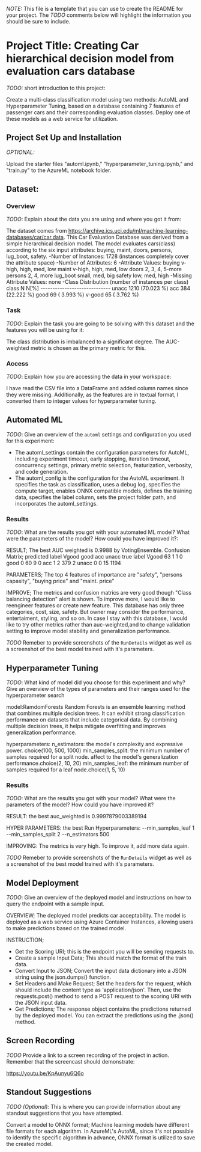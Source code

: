 *NOTE:* This file is a template that you can use to create the README for your project. The *TODO* comments below will highlight the information you should be sure to include.

# Project Title: Creating Car hierarchical decision model from evaluation cars database

*TODO:* short introduction to this project: 

 Create a multi-class classification model using two methods: AutoML and Hyperparameter Tuning, based on a database containing 7 features of passenger cars and their corresponding evaluation classes. Deploy one of these models as a web service for utilization.

## Project Set Up and Installation
*OPTIONAL:* 

 Upload the starter files "automl.ipynb," "hyperparameter_tuning.ipynb," and "train.py" to the AzureML notebook folder.

## Dataset: 
 
### Overview
*TODO*: Explain about the data you are using and where you got it from:


 The dataset comes from https://archive.ics.uci.edu/ml/machine-learning-databases/car/car.data.
 This Car Evaluation Database was derived from a simple hierarchical decision model. 
 The model evaluates cars(class) according to the six input attributes: buying, maint, doors, persons, lug_boot, safety.
  -Number of Instances: 1728 (instances completely cover the attribute space)
  -Number of Attributes: 6
  -Attribute Values:
    buying       v-high, high, med, low
    maint        v-high, high, med, low
    doors        2, 3, 4, 5-more
    persons      2, 4, more
    lug_boot     small, med, big
    safety       low, med, high
 -Missing Attribute Values: none
 -Class Distribution (number of instances per class)
    class      N          N[%]
    -----------------------------
    unacc     1210     (70.023 %) 
    acc        384     (22.222 %) 
    good        69     ( 3.993 %) 
    v-good      65     ( 3.762 %) 


### Task
*TODO*: Explain the task you are going to be solving with this dataset and the features you will be using for it:

 The class distribution is imbalanced to a significant degree. 
 The AUC-weighted metric is chosen as the primary metric for this.

### Access
*TODO*: Explain how you are accessing the data in your workspace:

 I have read the CSV file into a DataFrame and added column names since they were missing. Additionally, as the features are in textual format, I converted them to integer values for hyperparameter tuning.

## Automated ML
*TODO*: Give an overview of the `automl` settings and configuration you used for this experiment:

- The automl_settings contain the configuration parameters for AutoML, including experiment timeout, early stopping, iteration timeout, concurrency settings, primary metric selection, featurization, verbosity, and code generation.
- The automl_config is the configuration for the AutoML experiment. It specifies the task as classification, uses a debug log, specifies the compute target, enables ONNX compatible models, defines the training data, specifies the label column, sets the project folder path, and incorporates the automl_settings.

### Results
*TODO*: What are the results you got with your automated ML model? What were the parameters of the model? How could you have improved it?:

RESULT; The best AUC weighted is 0.9988 by VotingEnsemble. 
Confusion Matrix;
                     predicted label
                     Vgood   good    acc   unacc
true label Vgood       63      1       1      0
           good         0     60       9      0
           acc          1      2     379      2
           unacc        0      0      15   1194

PARAMETERS; The top 4 features of importance are "safety", "persons capasity", "buying price" and "maint. price"

IMPROVE; The metrics and confusion matrics are very good though "Class balancing detection" alert is shown. 
To improve more, I would like to reengineer features or create new feature. This database has only three categories, cost, size, safety. But owner may consider the performance, entertaiment, styling, and so on. 
In case I stay with this database, I would like to try other metrics rather than auc-weighted,and to change validation setting to improve model stability and generalization performance.


*TODO* Remeber to provide screenshots of the `RunDetails` widget as well as a screenshot of the best model trained with it's parameters.

## Hyperparameter Tuning
*TODO*: What kind of model did you choose for this experiment and why? Give an overview of the types of parameters and their ranges used for the hyperparameter search

model:RamdomForests
Random Forests is an ensemble learning method that combines multiple decision trees. It can exhibit strong classification performance on datasets that include categorical data. By combining multiple decision trees, it helps mitigate overfitting and improves generalization performance.

hyperparameters:
n_estimators: the model's complexity and expressive power. choice(100, 500, 1000)
min_samples_split: the minimum number of samples required for a split node. affect to the model's generalization performance.choice(2, 10, 20)
min_samples_leaf: the minimum number of samples required for a leaf node.choice(1, 5, 10)


### Results
*TODO*: What are the results you got with your model? What were the parameters of the model? How could you have improved it?

RESULT: the best auc_weighted is 0.9997879003389194

HYPER PARAMETERS: the best Run Hyperparameters:
--min_samples_leaf
1
--min_samples_split
2
--n_estimators
500

IMPROVING: The metrics is very high. To improve it, add more data again.

*TODO* Remeber to provide screenshots of the `RunDetails` widget as well as a screenshot of the best model trained with it's parameters.

## Model Deployment
*TODO*: Give an overview of the deployed model and instructions on how to query the endpoint with a sample input.

OVERVIEW; The deployed model predicts car acceptability. The model is deployed as a web service using Azure Container Instances, allowing users to make predictions based on the trained model.

INSTRUCTION;
- Get the Scoring URI; this is the endpoint you will be sending requests to.
- Create a sample Input Data; This should match the format of the train data.
- Convert Input to JSON; Convert the input data dictionary into a JSON string using the json.dumps() function.
- Set Headers and Make Request; Set the headers for the request, which should include the content type as 'application/json'. Then, use the requests.post() method to send a POST request to the scoring URI with the JSON input data.
- Get Predictions; The response object contains the predictions returned by the deployed model. You can extract the predictions using the .json() method.

## Screen Recording
*TODO* Provide a link to a screen recording of the project in action. Remember that the screencast should demonstrate:

https://youtu.be/KpAunyu6Q6o


## Standout Suggestions
*TODO (Optional):* This is where you can provide information about any standout suggestions that you have attempted.

Convert a model to ONNX format;
Machine learning models have different file formats for each algorithm. In AzureML's AutoML, since it's not possible to identify the specific algorithm in advance, ONNX format is utilized to save the created model.
